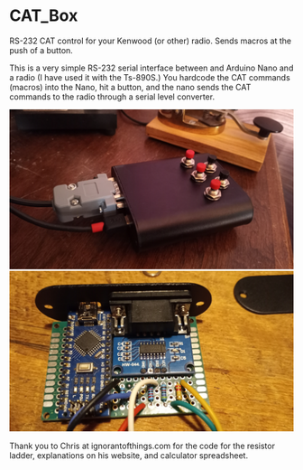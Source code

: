 # CAT_Box
RS-232 CAT control for your Kenwood (or other) radio.  Sends macros at the push of a button.

This is a very simple RS-232 serial interface between and Arduino Nano and a radio (I have used it with the Ts-890S.)  You hardcode the CAT commands (macros) into the Nano, hit a button, and the nano sends the CAT commands to the radio through a serial level converter.  

![alt text](https://github.com/joshuajayg/CAT_Box/blob/main/Images/20240101_161745.jpg?raw=true)
![alt text](https://github.com/joshuajayg/CAT_Box/blob/main/Images/20240102_204656.jpg?raw=true)

Thank you to Chris at ignorantofthings.com for the code for the resistor ladder, explanations on his website, and calculator spreadsheet.
